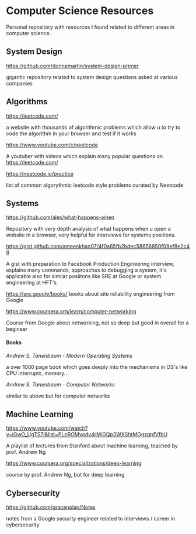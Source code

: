 # Computer Science Resources
Personal repository with resources I found related to different areas in computer science.

## System Design
https://github.com/donnemartin/system-design-primer

gigantic repository related to system design questions asked at various companies

## Algorithms
https://leetcode.com/

a website with thousands of algorithmic problems which allow u to try to code the algorithm in your browser and test if it works

https://www.youtube.com/c/neetcode

A youtuber with videos which explain many popular questions on https://leetcode.com/

https://neetcode.io/practice

list of common algorythmic leetcode style problems curated by Neetcode

## Systems
https://github.com/alex/what-happens-when

Repository with very depth analysis of what happens when u open a website in a browser, very helpful for interviews for systems positions.

https://gist.github.com/ameenkhan07/4f0a65fb2bdec58656850f09ef8e2c48

A gist with preparation to Facebook Production Engineering interview, explains many commands, approaches to debugging a system, it's applicable also for similar posiitons like SRE at Google or system engineering at HFT's

https://sre.google/books/
books about site reliability engineering from Google

https://www.coursera.org/learn/computer-networking

Course from Google about networking, not so deep but good in overall for a begineer

#### Books
_Andrew S. Tanenbaum - Modern Operating Systems_

a over 1000 page book which goes deeply into the mechanisms in OS's like CPU interrupts, memory...

_Andrew S. Tanenbaum - Computer Networks_

similar to above but for computer networks

## Machine Learning
https://www.youtube.com/watch?v=jGwO_UgTS7I&list=PLoROMvodv4rMiGQp3WXShtMGgzqpfVfbU

A playlist of lectures from Stanford about machine learning, teached by prof. Andrew Ng

https://www.coursera.org/specializations/deep-learning

course by prof. Andrew Ng, but for deep learning

## Cybersecurity
https://github.com/gracenolan/Notes

notes from a Google security engineer related to interviews / career in cybersecurity

